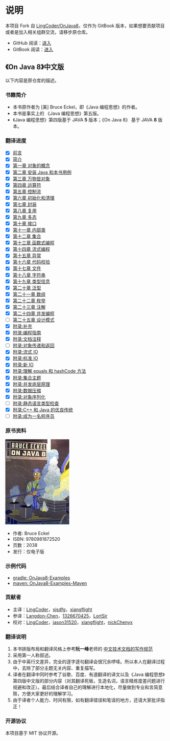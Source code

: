 # 说明

本项目 Fork 自 [LingCoder/OnJava8](https://github.com/lingcoder/OnJava8)，仅作为 GitBook 版本，如果想要贡献项目或者是加入相关组群交流，请移步原仓库。

* GitHub 阅读：[进入](https://github.com/reniie/OnJava8/tree/master/SUMMARY_GITHUB.md)
* GitBook 阅读：[进入](https://renie.gitbook.io/on-java-8)

## 《On Java 8》中文版

以下内容是原仓库的描述。

### 书籍简介

* 本书原作者为 \[美\] Bruce Eckel，即《Java 编程思想》的作者。
* 本书是事实上的 《Java 编程思想》第五版。
* 《Java 编程思想》第四版基于 JAVA **5** 版本；《On Java 8》 基于 JAVA **8** 版本。

### 翻译进度

* [x] [前言](00-preface.md)
* [x] [简介](00-introduction.md)
* [x] [第一章 对象的概念](01-what-is-an-object.md)
* [x] [第二章 安装 Java 和本书用例](02-installing-java-and-the-book-examples.md)
* [x] [第三章 万物皆对象](03-objects-everywhere.md)
* [x] [第四章 运算符](04-operators.md)
* [x] [第五章 控制流](05-control-flow.md)
* [x] [第六章 初始化和清理](06-housekeeping.md)
* [x] [第七章 封装](07-implementation-hiding.md)
* [x] [第八章 复用](08-reuse.md)
* [x] [第九章 多态](09-polymorphism.md)
* [x] [第十章 接口](10-interfaces.md)
* [x] [第十一章 内部类](11-inner-classes.md)
* [x] [第十二章 集合](12-collections.md)
* [x] [第十三章 函数式编程](13-functional-programming.md)
* [x] [第十四章 流式编程](14-streams.md)
* [x] [第十五章 异常](15-exceptions.md)
* [x] [第十六章 代码校验](16-validating-your-code.md)
* [x] [第十七章 文件](17-files.md)
* [x] [第十八章 字符串](18-strings.md)
* [x] [第十九章 类型信息](19-type-information.md)
* [x] [第二十章 泛型](20-generics.md)
* [x] [第二十一章 数组](21-arrays.md)
* [x] [第二十二章 枚举](22-enumerations.md)
* [x] [第二十三章 注解](23-annotations.md)
* [x] [第二十四章 并发编程](24-concurrent-programming.md)
* [ ] [第二十五章 设计模式](25-patterns.md)
* [x] [附录:补充](appendix-supplements.md)
* [x] [附录:编程指南](appendix-programming-guidelines.md)
* [x] [附录:文档注释](appendix-javadoc.md)
* [ ] [附录:对象传递和返回](appendix-passing-and-returning-objects.md)
* [x] [附录:流式 IO](appendix-io-streams.md)
* [x] [附录:标准 IO](appendix-standard-io.md)
* [x] [附录:新 IO](appendix-new-io.md)
* [x] [附录:理解 equals 和 hashCode 方法](appendix-understanding-equals-and-hashcode.md)
* [x] [附录:集合主题](appendix-collection-topics.md)
* [x] [附录:并发底层原理](appendix-low-level-concurrency.md)
* [x] [附录:数据压缩](appendix-data-compression.md)
* [x] [附录:对象序列化](appendix-object-serialization.md)
* [ ] [附录:静态语言类型检查](appendix-benefits-and-costs-of-static-type-checking.md)
* [x] [附录:C++ 和 Java 的优良传统](appendix-the-positive-legacy-of-c-plus-plus-and-java.md)
* [ ] [附录:成为一名程序员](appendix-becoming-a-programmer.md)

### 原书资料

![](./images/cover_small.jpg)

* 作者: Bruce Eckel
* ISBN: 9780981872520
* 页数：2038
* 发行：仅电子版

### 示例代码

* [gradle: OnJava8-Examples](https://github.com/BruceEckel/OnJava8-Examples)
* [maven: OnJava8-Examples-Maven](https://github.com/sjsdfg/OnJava8-Examples-Maven)

### 贡献者

* 主译：[LingCoder](https://github.com/LingCoder)，[sjsdfg](https://github.com/sjsdfg)，[xiangflight](https://github.com/xiangflight)
* 参译：[Langdon-Chen](https://github.com/Langdon-Chen)，[1326670425](https://github.com/1326670425)，[LortSir](https://github.com/LortSir)
* 校对：[LingCoder](https://github.com/LingCoder)，[jason31520](https://github.com/jason31520)，[xiangflight](https://github.com/xiangflight)，[nickChenyx](https://github.com/nickChenyx)

### 翻译说明

1. 本书排版布局和翻译风格上参考**阮一峰**老师的 [中文技术文档的写作规范](https://github.com/ruanyf/document-style-guide)
2. 采用第一人称叙述。
3. 由于中英行文差异，完全的逐字逐句翻译会很冗余啰嗦。所以本人在翻译过程中，去除了部分主题无关内容、重复描写。
4. 译者在翻译中同时参考了谷歌、百度、有道翻译的译文以及《Java 编程思想》第四版中文版的部分内容（对其翻译死板，生造名词，语言精炼度差问题进行规避和改正）。最后结合译者自己的理解进行本地化，尽量做到专业和言简意赅，方便大家更好的理解学习。
5. 由于译者个人能力、时间有限，如有翻译错误和笔误的地方，还请大家批评指正！

### 开源协议

本项目基于 MIT 协议开源。

